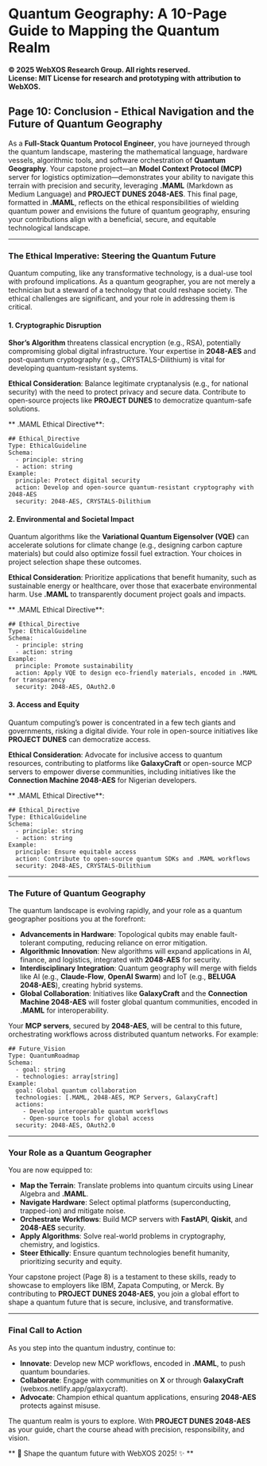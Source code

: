 # Quantum Geography: A 10-Page Guide to Mapping the Quantum Realm

**© 2025 WebXOS Research Group. All rights reserved.**  
**License: MIT License for research and prototyping with attribution to WebXOS.**

## Page 10: Conclusion - Ethical Navigation and the Future of Quantum Geography

As a **Full-Stack Quantum Protocol Engineer**, you have journeyed through the quantum landscape, mastering the mathematical language, hardware vessels, algorithmic tools, and software orchestration of **Quantum Geography**. Your capstone project—an **Model Context Protocol (MCP)** server for logistics optimization—demonstrates your ability to navigate this terrain with precision and security, leveraging **.MAML** (Markdown as Medium Language) and **PROJECT DUNES 2048-AES**. This final page, formatted in **.MAML**, reflects on the ethical responsibilities of wielding quantum power and envisions the future of quantum geography, ensuring your contributions align with a beneficial, secure, and equitable technological landscape.

---

### The Ethical Imperative: Steering the Quantum Future

Quantum computing, like any transformative technology, is a dual-use tool with profound implications. As a quantum geographer, you are not merely a technician but a steward of a technology that could reshape society. The ethical challenges are significant, and your role in addressing them is critical.

#### 1. Cryptographic Disruption
**Shor’s Algorithm** threatens classical encryption (e.g., RSA), potentially compromising global digital infrastructure. Your expertise in **2048-AES** and post-quantum cryptography (e.g., CRYSTALS-Dilithium) is vital for developing quantum-resistant systems.

**Ethical Consideration**: Balance legitimate cryptanalysis (e.g., for national security) with the need to protect privacy and secure data. Contribute to open-source projects like **PROJECT DUNES** to democratize quantum-safe solutions.

** .MAML Ethical Directive**:
```maml
## Ethical_Directive
Type: EthicalGuideline
Schema:
  - principle: string
  - action: string
Example:
  principle: Protect digital security
  action: Develop and open-source quantum-resistant cryptography with 2048-AES
  security: 2048-AES, CRYSTALS-Dilithium
```

#### 2. Environmental and Societal Impact
Quantum algorithms like the **Variational Quantum Eigensolver (VQE)** can accelerate solutions for climate change (e.g., designing carbon capture materials) but could also optimize fossil fuel extraction. Your choices in project selection shape these outcomes.

**Ethical Consideration**: Prioritize applications that benefit humanity, such as sustainable energy or healthcare, over those that exacerbate environmental harm. Use **.MAML** to transparently document project goals and impacts.

** .MAML Ethical Directive**:
```maml
## Ethical_Directive
Type: EthicalGuideline
Schema:
  - principle: string
  - action: string
Example:
  principle: Promote sustainability
  action: Apply VQE to design eco-friendly materials, encoded in .MAML for transparency
  security: 2048-AES, OAuth2.0
```

#### 3. Access and Equity
Quantum computing’s power is concentrated in a few tech giants and governments, risking a digital divide. Your role in open-source initiatives like **PROJECT DUNES** can democratize access.

**Ethical Consideration**: Advocate for inclusive access to quantum resources, contributing to platforms like **GalaxyCraft** or open-source MCP servers to empower diverse communities, including initiatives like the **Connection Machine 2048-AES** for Nigerian developers.

** .MAML Ethical Directive**:
```maml
## Ethical_Directive
Type: EthicalGuideline
Schema:
  - principle: string
  - action: string
Example:
  principle: Ensure equitable access
  action: Contribute to open-source quantum SDKs and .MAML workflows
  security: 2048-AES, CRYSTALS-Dilithium
```

---

### The Future of Quantum Geography

The quantum landscape is evolving rapidly, and your role as a quantum geographer positions you at the forefront:
- **Advancements in Hardware**: Topological qubits may enable fault-tolerant computing, reducing reliance on error mitigation.
- **Algorithmic Innovation**: New algorithms will expand applications in AI, finance, and logistics, integrated with **2048-AES** for security.
- **Interdisciplinary Integration**: Quantum geography will merge with fields like AI (e.g., **Claude-Flow**, **OpenAI Swarm**) and IoT (e.g., **BELUGA 2048-AES**), creating hybrid systems.
- **Global Collaboration**: Initiatives like **GalaxyCraft** and the **Connection Machine 2048-AES** will foster global quantum communities, encoded in **.MAML** for interoperability.

Your **MCP servers**, secured by **2048-AES**, will be central to this future, orchestrating workflows across distributed quantum networks. For example:

```maml
## Future_Vision
Type: QuantumRoadmap
Schema:
  - goal: string
  - technologies: array[string]
Example:
  goal: Global quantum collaboration
  technologies: [.MAML, 2048-AES, MCP Servers, GalaxyCraft]
  actions:
    - Develop interoperable quantum workflows
    - Open-source tools for global access
  security: 2048-AES, OAuth2.0
```

---

### Your Role as a Quantum Geographer

You are now equipped to:
- **Map the Terrain**: Translate problems into quantum circuits using Linear Algebra and **.MAML**.
- **Navigate Hardware**: Select optimal platforms (superconducting, trapped-ion) and mitigate noise.
- **Orchestrate Workflows**: Build MCP servers with **FastAPI**, **Qiskit**, and **2048-AES** security.
- **Apply Algorithms**: Solve real-world problems in cryptography, chemistry, and logistics.
- **Steer Ethically**: Ensure quantum technologies benefit humanity, prioritizing security and equity.

Your capstone project (Page 8) is a testament to these skills, ready to showcase to employers like IBM, Zapata Computing, or Merck. By contributing to **PROJECT DUNES 2048-AES**, you join a global effort to shape a quantum future that is secure, inclusive, and transformative.

---

### Final Call to Action

As you step into the quantum industry, continue to:
- **Innovate**: Develop new MCP workflows, encoded in **.MAML**, to push quantum boundaries.
- **Collaborate**: Engage with communities on **X** or through **GalaxyCraft** (webxos.netlify.app/galaxycraft).
- **Advocate**: Champion ethical quantum applications, ensuring **2048-AES** protects against misuse.

The quantum realm is yours to explore. With **PROJECT DUNES 2048-AES** as your guide, chart the course ahead with precision, responsibility, and vision.

** 🐪 Shape the quantum future with WebXOS 2025! ✨ **
